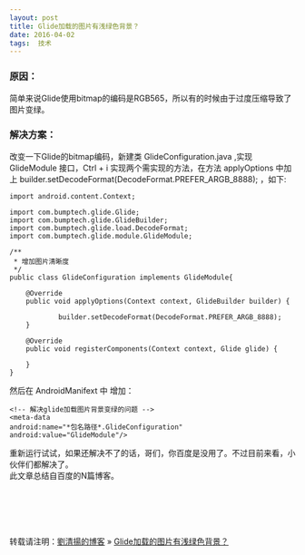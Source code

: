 ```yaml
---
layout: post  
title: Glide加载的图片有浅绿色背景？  
date: 2016-04-02  
tags:  技术
---
```

### 原因：

简单来说Glide使用bitmap的编码是RGB565，所以有的时候由于过度压缩导致了图片变绿。  
 
### 解决方案：

改变一下Glide的bitmap编码，新建类 GlideConfiguration.java ,实现 GlideModule 接口，Ctrl + i 实现两个需实现的方法，在方法 applyOptions 中加上 builder.setDecodeFormat(DecodeFormat.PREFER_ARGB_8888); ，如下:  

	import android.content.Context;

	import com.bumptech.glide.Glide;
	import com.bumptech.glide.GlideBuilder;
	import com.bumptech.glide.load.DecodeFormat;
	import com.bumptech.glide.module.GlideModule;

	/**
	 * 增加图片清晰度
	 */
	public class GlideConfiguration implements GlideModule{

    	@Override
    	public void applyOptions(Context context, GlideBuilder builder) {

        		builder.setDecodeFormat(DecodeFormat.PREFER_ARGB_8888);
    	}

    	@Override
    	public void registerComponents(Context context, Glide glide) {
	
    	}
	}
    
然后在 AndroidManifext 中 增加：  

	<!-- 解决glide加载图片背景变绿的问题 -->  
	<meta-data
    android:name="*包名路径*.GlideConfiguration"
    android:value="GlideModule"/>

重新运行试试，如果还解决不了的话，哥们，你百度是没用了。不过目前来看，小伙伴们都解决了。  
此文章总结自百度的N篇博客。  

<br/>
<br/>
<br/>
<br/>


转载请注明：[劉清揚的博客](http://yuqianglianshou.com) » [  Glide加载的图片有浅绿色背景？   ](http://yuqianglianshou.com/2016/04/glide_bg_green/)  